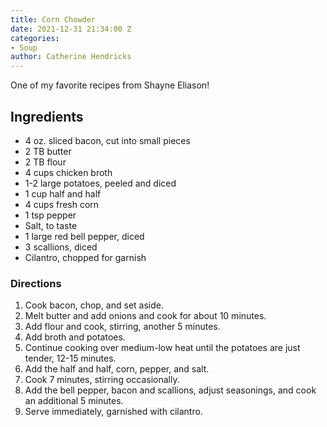 ```yaml
---
title: Corn Chowder
date: 2021-12-31 21:34:00 Z
categories:
- Soup
author: Catherine Hendricks
---
```


One of my favorite recipes from Shayne Eliason! 

## Ingredients
* 4 oz. sliced bacon, cut into small pieces
* 2 TB butter
* 2 TB flour
* 4 cups chicken broth
* 1-2 large potatoes, peeled and diced
* 1 cup half and half
* 4 cups fresh corn
* 1 tsp pepper
* Salt, to taste
* 1 large red bell pepper, diced
* 3 scallions, diced
* Cilantro, chopped for garnish

### Directions
1. Cook bacon, chop, and set aside. 
2. Melt butter and add onions and cook for about 10 minutes. 
3. Add flour and cook, stirring, another 5 minutes.
4. Add broth and potatoes.
5. Continue cooking over medium-low heat until the potatoes are just tender, 12-15 minutes. 
6. Add the half and half, corn, pepper, and salt. 
7. Cook 7 minutes, stirring occasionally.
8. Add the bell pepper, bacon and scallions, adjust seasonings, and cook an additional 5 minutes. 
9. Serve immediately, garnished with cilantro. 
